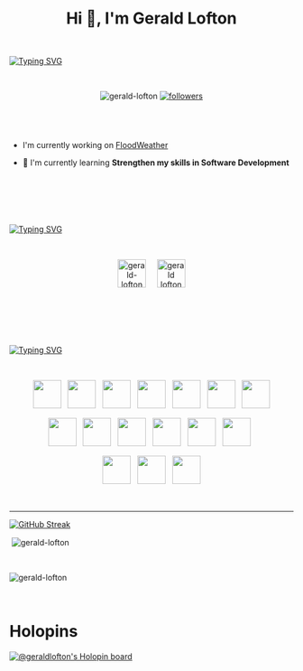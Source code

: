 <h1 align="center"><b>Hi 👋, I'm Gerald Lofton</b></h1>

<br>
<p align="center">

[![Typing SVG](https://readme-typing-svg.demolab.com?font=VT323&size=40&duration=4000&pause=500&color=00F743&center=true&vCenter=true&width=500&height=60&lines=Full-Stack+Developer;and;Full-Stack+Teaching+Assistant)](https://git.io/typing-svg)

</p>

<br>

<p align="center"> <img src="https://komarev.com/ghpvc/?username=gerald-lofton&label=Profile%20views&color=0eb437&style=flat" alt="gerald-lofton" />
<a href="https://github.com/Gerald-Lofton?tab=followers">
<img alt="followers" title="Follow me on Github" src="https://custom-icon-badges.demolab.com/github/followers/Gerald-Lofton?color=236ad3&labelColor=1155ba&style=for-the-badge&logo=person-add&label=Follow&logoColor=white"/></a>
</p>

#

<br>
<p align="center">

- I'm currently working on [FloodWeather](https://floodweather.netlify.app/Home)

- 🌱 I'm currently learning **Strengthen my skills in Software Development**
</p>
<br>

#

<br>

[![Typing SVG](https://readme-typing-svg.herokuapp.com?font=VT393&size=25&duration=2000&pause=1000&color=00F701&center=true&vCenter=true&width=435&lines=Connect+with+me%3A)](https://git.io/typing-svg)

<br>

<p align="center">
<a href="https://codepen.io/gerald-lofton" target="blank"><img align="center" src="https://raw.githubusercontent.com/rahuldkjain/github-profile-readme-generator/master/src/images/icons/Social/codepen.svg" alt="gerald-lofton" height="50" width="50" /></a>&nbsp;&nbsp;&nbsp;&nbsp;
<a href="https://www.linkedin.com/in/gerald-l-555420212" target="blank"><img align="center" src="https://raw.githubusercontent.com/rahuldkjain/github-profile-readme-generator/master/src/images/icons/Social/linked-in-alt.svg" alt="gerald lofton" height="50" width="50" /></a>
</p>

<br>

#

<br>

[![Typing SVG](https://readme-typing-svg.herokuapp.com?font=VT393&size=25&duration=2000&pause=1000&color=00F701&center=true&vCenter=true&width=435&lines=Languages+and+Tools%3A+)](https://git.io/typing-svg)

<br>

<p align="center"><img height=50px width=50px src="https://cdn.jsdelivr.net/gh/devicons/devicon/icons/vscode/vscode-original-wordmark.svg" />&nbsp;&nbsp;
<img height=50px width=50px src="https://cdn.jsdelivr.net/gh/devicons/devicon/icons/jira/jira-original-wordmark.svg" />&nbsp;&nbsp;
<img height=50px width=50px src="https://cdn.jsdelivr.net/gh/devicons/devicon/icons/slack/slack-original-wordmark.svg" />&nbsp;&nbsp;
<img height=50px width=50px src="https://cdn.jsdelivr.net/gh/devicons/devicon/icons/bash/bash-original.svg" />&nbsp;&nbsp;
<img height=50px width=50px src="https://cdn.jsdelivr.net/gh/devicons/devicon/icons/npm/npm-original-wordmark.svg" />&nbsp;&nbsp;
<img height=50px width=50px src="https://cdn.jsdelivr.net/gh/devicons/devicon/icons/git/git-original-wordmark.svg" />&nbsp;&nbsp;
<img height=50px width=50px src="https://cdn.jsdelivr.net/gh/devicons/devicon/icons/github/github-original-wordmark.svg" />

<p align="center"><img height=50px width=50px src="https://cdn.jsdelivr.net/gh/devicons/devicon/icons/javascript/javascript-original.svg" />&nbsp;&nbsp;
<img height=50px width=50px src="https://cdn.jsdelivr.net/gh/devicons/devicon/icons/markdown/markdown-original.svg" />&nbsp;&nbsp;
<img height=50px width=50px src="https://cdn.jsdelivr.net/gh/devicons/devicon/icons/html5/html5-original-wordmark.svg" />&nbsp;&nbsp;
<img height=50px width=50px src="https://cdn.jsdelivr.net/gh/devicons/devicon/icons/css3/css3-original-wordmark.svg" />&nbsp;&nbsp;          
<img height=50px width=50px src="https://cdn.jsdelivr.net/gh/devicons/devicon/icons/nodejs/nodejs-original-wordmark.svg" />&nbsp;&nbsp;
<img height=50px width=50px src="https://cdn.jsdelivr.net/gh/devicons/devicon/icons/jasmine/jasmine-plain-wordmark.svg" />&nbsp;&nbsp;

<p align="center"><img height=50px width=50px src="https://cdn.jsdelivr.net/gh/devicons/devicon/icons/heroku/heroku-plain-wordmark.svg" />&nbsp;&nbsp;
<img height=50px width=50px src="https://cdn.jsdelivr.net/gh/devicons/devicon/icons/mongodb/mongodb-original-wordmark.svg" />&nbsp;&nbsp;
<img height=50px width=50px src="https://cdn.jsdelivr.net/gh/devicons/devicon/icons/express/express-original-wordmark.svg" />

</p>

<br>

---

[![GitHub Streak](https://streak-stats.demolab.com?user=Gerald-Lofton&theme=highcontrast&hide_border=true&date_format=M%20j%5B%2C%20Y%5D&mode=weekly)](https://git.io/streak-stats)

<p>&nbsp;<img align="center" src="https://github-readme-stats.vercel.app/api?username=gerald-lofton&show_icons=true&theme=radical&locale=en" alt="gerald-lofton" /></p>

<br>

<p><img align="center" src="https://github-readme-stats.vercel.app/api/top-langs?username=gerald-lofton&show_icons=true&theme=onedark&title_color=00b31e&text_color=f51800&locale=en&layout=compact" alt="gerald-lofton" /></p>

<br>
<h1>Holopins</h1>

[![@geraldlofton's Holopin board](https://holopin.me/geraldlofton)](https://holopin.io/@geraldlofton)
